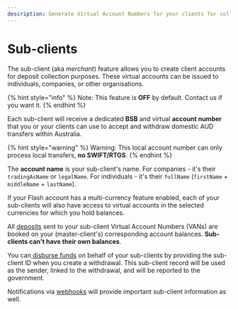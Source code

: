 ```yaml
---
description: Generate Virtual Account Numbers for your clients for collection
---
```


# Sub-clients

The sub-client (aka _merchant_) feature allows you to create client accounts for deposit collection purposes. These virtual accounts can be issued to individuals, companies, or other organisations.

{% hint style="info" %}
Note: This feature is **OFF** by default. Contact us if you want it.
{% endhint %}

Each sub-client will receive a dedicated **BSB** and virtual **account number** that you or your clients can use to accept and withdraw domestic AUD transfers within Australia.

{% hint style="warning" %}
Warning: This local account number can only process local transfers, **no SWIFT/RTGS**.
{% endhint %}

The **account name** is your sub-client's name. For companies - it's their `tradingAsName` or `legalName`. For individuals - it's their `fullName` (`firstName` + `middleName` + `lastName`).

If your Flash account has a multi-currency feature enabled, each of your sub-clients will also have access to virtual accounts in the selected currencies for which you hold balances.

All [deposits](../deposits/#querying-deposits) sent to your sub-client Virtual Account Numbers (VANs) are booked on your (master-client's) corresponding account balances. **Sub-clients can't have their own balances**.

You can[ disburse funds](https://developer.flash-payments.com/withdrawals/withdraw-funds) on behalf of your sub-clients by providing the sub-client ID when you create a withdrawal. This sub-client record will be used as the sender, linked to the withdrawal, and will be reported to the government.

Notifications via [webhooks](../webhooks/webhooks.md) will provide important sub-client information as well.

